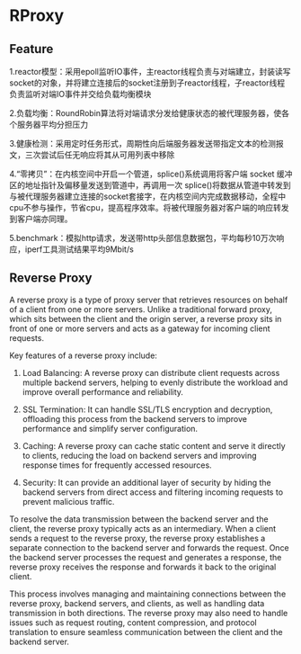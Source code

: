 # RProxy

## Feature

1.reactor模型：采用epoll监听IO事件，主reactor线程负责与对端建立，封装读写socket的对象，并将建立连接后的socket注册到子reactor线程，子reactor线程负责监听对端IO事件并交给负载均衡模块

2.负载均衡：RoundRobin算法将对端请求分发给健康状态的被代理服务器，使各个服务器平均分担压力

3.健康检测：采用定时任务形式，周期性向后端服务器发送带指定文本的检测报文，三次尝试后任无响应将其从可用列表中移除

4.“零拷贝”：在内核空间中开启一个管道，splice()系统调用将客户端 socket  缓冲区的地址指针及偏移量发送到管道中，再调用一次 splice()将数据从管道中转发到与被代理服务器建立连接的socket套接字，在内核空间内完成数据移动，全程中cpu不参与操作，节省cpu，提高程序效率。将被代理服务器对客户端的响应转发到客户端亦同理。

5.benchmark：模拟http请求，发送带http头部信息数据包，平均每秒10万次响应，iperf工具测试结果平均9Mbit/s

## Reverse Proxy

A reverse proxy is a type of proxy server that retrieves resources on behalf of a client from one or more servers. Unlike a traditional forward proxy, which sits between the client and the origin server, a reverse proxy sits in front of one or more servers and acts as a gateway for incoming client requests.

Key features of a reverse proxy include:

1. Load Balancing: A reverse proxy can distribute client requests across multiple backend servers, helping to evenly distribute the workload and improve overall performance and reliability.

2. SSL Termination: It can handle SSL/TLS encryption and decryption, offloading this process from the backend servers to improve performance and simplify server configuration.

3. Caching: A reverse proxy can cache static content and serve it directly to clients, reducing the load on backend servers and improving response times for frequently accessed resources.

4. Security: It can provide an additional layer of security by hiding the backend servers from direct access and filtering incoming requests to prevent malicious traffic.

To resolve the data transmission between the backend server and the client, the reverse proxy typically acts as an intermediary. When a client sends a request to the reverse proxy, the reverse proxy establishes a separate connection to the backend server and forwards the request. Once the backend server processes the request and generates a response, the reverse proxy receives the response and forwards it back to the original client.

This process involves managing and maintaining connections between the reverse proxy, backend servers, and clients, as well as handling data transmission in both directions. The reverse proxy may also need to handle issues such as request routing, content compression, and protocol translation to ensure seamless communication between the client and the backend server.
